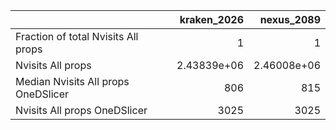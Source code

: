 |                                     |    kraken_2026 |     nexus_2089 |
|:------------------------------------|---------------:|---------------:|
| Fraction of total Nvisits All props |    1           |    1           |
| Nvisits All props                   |    2.43839e+06 |    2.46008e+06 |
| Median Nvisits All props OneDSlicer |  806           |  815           |
| Nvisits All props OneDSlicer        | 3025           | 3025           |
